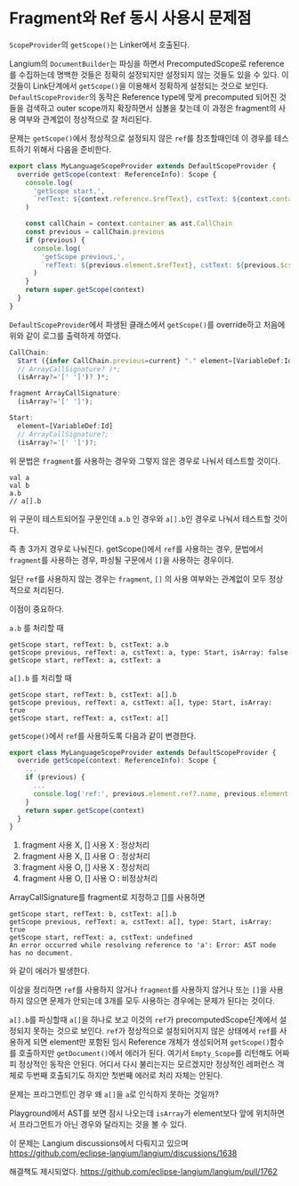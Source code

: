 # Fragment와 Ref 동시 사용시 문제점

`ScopeProvider`의 `getScope()`는 Linker에서 호출된다.

Langium의 `DocumentBuilder`는 파싱을 하면서 PrecomputedScope로 reference를 수집하는데 명백한 것들은 정확히 설정되지만 설정되지 않는 것들도 있을 수 있다.
이것들이 Link단계에서 `getScope()`을 이용해서 정확하게 설정되는 것으로 보인다. `DefaultScopeProvider`의 동작은 Reference type에 맞게 precomputed 되어진 것들을 검색하고 outer scope까지 확장하면서 심볼을 찾는데 이 과정은 fragment의 사용 여부와 관계없이 정상적으로 잘 처리된다.

문제는 `getScope()`에서 정상적으로 설정되지 않은 `ref`를 참조할때인데 이 경우를 테스트하기 위해서 다음을 준비한다.

```ts
export class MyLanguageScopeProvider extends DefaultScopeProvider {
  override getScope(context: ReferenceInfo): Scope {
    console.log(
      'getScope start,',
      `refText: ${context.reference.$refText}, cstText: ${context.container.$cstNode?.text}`
    )

    const callChain = context.container as ast.CallChain
    const previous = callChain.previous
    if (previous) {
      console.log(
        'getScope previous,',
        `refText: ${previous.element.$refText}, cstText: ${previous.$cstNode?.text}, type: ${previous.$type}, isArray: ${previous.isArray}`
      )
    }
    return super.getScope(context)
  }
}
```

`DefaultScopeProvider`에서 파생된 클래스에서 `getScope()`를 override하고 처음에 위와 같이 로그를 출력하게 하였다.

```ts
CallChain:
  Start ({infer CallChain.previous=current} "." element=[VariableDef:Id]
  // ArrayCallSignature? )*;
  (isArray?='[' ']')? )*;

fragment ArrayCallSignature:
  (isArray?='[' ']');

Start:
  element=[VariableDef:Id]
  // ArrayCallSignature?;
  (isArray?='[' ']')?;
```

위 문법은 `fragment`를 사용하는 경우와 그렇지 않은 경우로 나눠서 테스트할 것이다.

```
val a
val b
a.b
// a[].b
```

위 구문이 테스트되어질 구문인데 `a.b` 인 경우와 `a[].b`인 경우로 나눠서 테스트할 것이다.

즉 총 3가지 경우로 나눠진다. getScope()에서 `ref`를 사용하는 경우, 문법에서 `fragment`를 사용하는 경우, 파싱될 구문에서 `[]`을 사용하는 경우이다.

일단 `ref`를 사용하지 않는 경우는 `fragment`, `[]` 의 사용 여부와는 관계없이 모두 정상적으로 처리된다.

이점이 중요하다.

`a.b` 를 처리할 때

```
getScope start, refText: b, cstText: a.b
getScope previous, refText: a, cstText: a, type: Start, isArray: false
getScope start, refText: a, cstText: a
```

`a[].b` 를 처리할 때

```
getScope start, refText: b, cstText: a[].b
getScope previous, refText: a, cstText: a[], type: Start, isArray: true
getScope start, refText: a, cstText: a[]
```

`getScope()`에서 `ref`를 사용하도록 다음과 같이 변경한다.

```ts
export class MyLanguageScopeProvider extends DefaultScopeProvider {
  override getScope(context: ReferenceInfo): Scope {
    ...
    if (previous) {
      ...
      console.log('ref:', previous.element.ref?.name, previous.element.ref?.$type)
    }
    return super.getScope(context)
  }
}
```

1. fragment 사용 X, [] 사용 X : 정상처리
2. fragment 사용 X, [] 사용 O : 정상처리
3. fragment 사용 O, [] 사용 X : 정상처리
4. fragment 사용 O, [] 사용 O : 비정상처리

ArrayCallSignature를 fragment로 지정하고 []를 사용하면

```
getScope start, refText: b, cstText: a[].b
getScope previous, refText: a, cstText: a[], type: Start, isArray: true
getScope start, refText: a, cstText: undefined
An error occurred while resolving reference to 'a': Error: AST node has no document.
```

와 같이 에러가 발생한다.

이상을 정리하면 `ref`를 사용하지 않거나 `fragment`를 사용하지 않거나 또는 `[]`을 사용하지 않으면 문제가 안되는데 3개를 모두 사용하는 경우에는 문제가 된다는 것이다.

`a[].b`를 파싱할때 `a[]`을 하나로 보고 이것의 `ref`가 precomputedScope단계에서 설정되지 못하는 것으로 보인다.
`ref`가 정상적으로 설정되어지지 않은 상태에서 `ref`를 사용하게 되면 element만 포함된 임시 Reference 개체가 생성되어져 `getScope()`함수를 호출하지만 `getDocument()`에서 에러가 된다. 여기서 `Empty_Scope`를 리턴해도 어짜피 정상적인 동작은 안된다. 어디서 다시 불리는지는 모르겠지만 정상적인 레퍼런스 객체로
두번째 호출되기도 하지만 첫번째 에러로 처리 자체는 안된다.

문제는 프라그먼트인 경우 왜 `a[]`을 `a`로 인식하지 못하는 것일까?

Playground에서 AST를 보면 잠시 나오는데 `isArray`가 element보다 앞에 위치하면서 프라그먼트가 아닌 경우와 달라지는 것을 볼 수 있다.

이 문제는 Langium discussions에서 다뤄지고 있으며
https://github.com/eclipse-langium/langium/discussions/1638

해결책도 제시되었다.
https://github.com/eclipse-langium/langium/pull/1762
